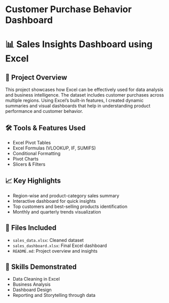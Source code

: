 # Customer Purchase Behavior Dashboard

# 📊 Sales Insights Dashboard using Excel

## 📝 Project Overview
This project showcases how Excel can be effectively used for data analysis and business intelligence. The dataset includes customer purchases across multiple regions. Using Excel’s built-in features, I created dynamic summaries and visual dashboards that help in understanding product performance and customer behavior.

## 🛠 Tools & Features Used
- Excel Pivot Tables
- Excel Formulas (VLOOKUP, IF, SUMIFS)
- Conditional Formatting
- Pivot Charts
- Slicers & Filters

## 📈 Key Highlights
- Region-wise and product-category sales summary
- Interactive dashboard for quick insights
- Top customers and best-selling products identification
- Monthly and quarterly trends visualization

## 📁 Files Included
- `sales_data.xlsx`: Cleaned dataset
- `sales_dashboard.xlsx`: Final Excel dashboard
- `README.md`: Project overview and insights

## 📌 Skills Demonstrated
- Data Cleaning in Excel
- Business Analysis
- Dashboard Design
- Reporting and Storytelling through data
